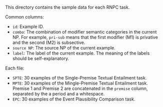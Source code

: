 This directory contains the sample data for each RNPC task.

Common columns:
- `id`: Example ID.
- `combo`: The combination of modifier semantic categories in the current NP. For example, `pri-sub` means that the first modifier (M1) is privative and the second (M2) is subsective.
- `source NP`: The source NP of the current example.
- `label`: The label of the current example. The meaning of the labels should be self-explanatory.


Each file:
- `SPTE`: 30 examples of the Single-Premise Textual Entailment task.
- `MPTE`: 30 examples of the Mingle-Premise Textual Entailment task. Premise 1 and Premise 2 are concatenated in the `premise` column, separated by the a period and a whitespace.
- `EPC`: 30 examples of the Event Plausibility Comparison task.